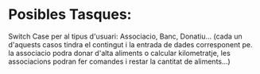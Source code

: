 # Posibles Tasques:

Switch Case per al tipus d'usuari: Associacio, Banc, Donatiu... (cada un d'aquests casos tindra el contingut i la entrada de dades corresponent pe. la associacio
podra donar d'alta aliments o calcular kilometratje, les associacions podran fer comandes i restar la cantitat de aliments...)

